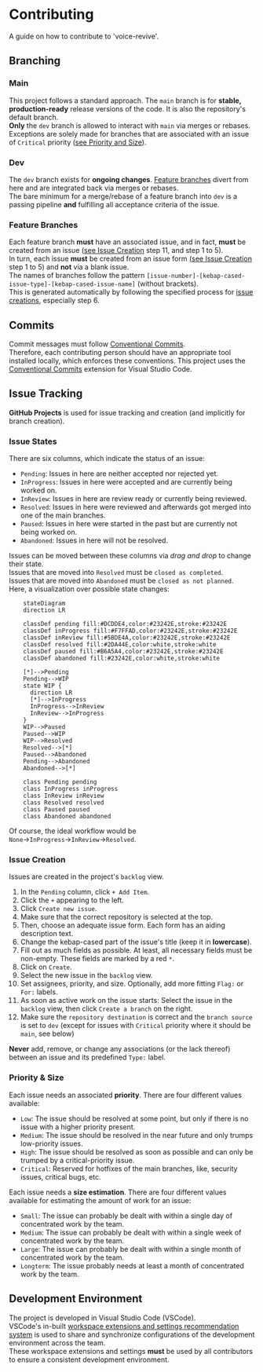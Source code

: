 # Contributing

A guide on how to contribute to 'voice-revive'.

## Branching

### Main

This project follows a standard approach. The `main` branch is for **stable, production-ready** release versions of the code. It is also the repository's default branch.  
**Only** the `dev` branch is allowed to interact with `main` via merges or rebases.  
Exceptions are solely made for branches that are associated with an issue of `Critical` priority ([see Priority and Size](#priority--size)).  

### Dev

The `dev` branch exists for **ongoing changes**. [Feature branches](#feature-branches) divert from here and are integrated back via merges or rebases.  
The bare minimum for a merge/rebase of a feature branch into `dev` is a passing pipeline **and** fulfilling all acceptance criteria of the issue.  

### Feature Branches

Each feature branch **must** have an associated issue, and in fact, **must** be created from an issue ([see Issue Creation](#issue-creation) step 11, and step 1 to 5).  
In turn, each issue **must** be created from an issue form ([see Issue Creation](#issue-creation) step 1 to 5) and **not** via a blank issue.  
The names of branches follow the pattern `[issue-number]-[kebap-cased-issue-type]-[kebap-cased-issue-name]` (without brackets).  
This is generated automatically by following the specified process for [issue creations](#issue-creation), especially step 6.  

## Commits

Commit messages must follow [Conventional Commits](https://www.conventionalcommits.org/en/v1.0.0/).  
Therefore, each contributing person should have an appropriate tool installed locally, which enforces these conventions.
This project uses the [Conventional Commits](https://marketplace.visualstudio.com/items?itemName=vivaxy.vscode-conventional-commits) extension for Visual Studio Code.

## Issue Tracking

**GitHub Projects** is used for issue tracking and creation (and implicitly for branch creation).

### Issue States

There are six columns, which indicate the status of an issue:

- `Pending`: Issues in here are neither accepted nor rejected yet.
- `InProgress`: Issues in here were accepted and are currently being worked on.
- `InReview`: Issues in here are review ready or currently being reviewed.
- `Resolved`: Issues in here were reviewed and afterwards got merged into one of the main branches.
- `Paused`: Issues in here were started in the past but are currently not being worked on.
- `Abandoned`: Issues in here will not be resolved.

Issues can be moved between these columns via _drag and drop_ to change their state.  
Issues that are moved into `Resolved` must be `closed as completed`.  
Issues that are moved into `Abandoned` must be `closed as not planned`.  
Here, a visualization over possible state changes:

```mermaid
    stateDiagram
    direction LR

    classDef pending fill:#DCDDE4,color:#23242E,stroke:#23242E
    classDef inProgress fill:#F7FFAD,color:#23242E,stroke:#23242E
    classDef inReview fill:#5BDE4A,color:#23242E,stroke:#23242E
    classDef resolved fill:#2DA44E,color:white,stroke:white
    classDef paused fill:#B6A5A4,color:#23242E,stroke:#23242E
    classDef abandoned fill:#23242E,color:white,stroke:white

    [*]-->Pending
    Pending-->WIP
    state WIP {
      direction LR
      [*]-->InProgress
      InProgress-->InReview
      InReview-->InProgress
    }
    WIP-->Paused
    Paused-->WIP
    WIP-->Resolved
    Resolved-->[*]
    Paused-->Abandoned
    Pending-->Abandoned
    Abandoned-->[*]

    class Pending pending
    class InProgress inProgress
    class InReview inReview
    class Resolved resolved
    class Paused paused
    class Abandoned abandoned
```

Of course, the ideal workflow would be `None`→`InProgress`→`InReview`→`Resolved`.

### Issue Creation

Issues are created in the project's `backlog` view.

1. In the `Pending` column, click `+ Add Item`.
2. Click the `+` appearing to the left.
3. Click `Create new issue`.
4. Make sure that the correct repository is selected at the top.
5. Then, choose an adequate issue form. Each form has an aiding description text.
6. Change the kebap-cased part of the issue's title (keep it in **lowercase**).
7. Fill out as much fields as possible. At least, all necessary fields must be non-empty. These fields are marked by a red `*`.
8. Click on `Create`.
9. Select the new issue in the `backlog` view.
10. Set assignees, priority, and size. Optionally, add more fitting `Flag:` or `For:` labels.
11. As soon as active work on the issue starts: Select the issue in the `backlog` view, then click `Create a branch` on the right.
12. Make sure the `repository destination` is correct and the `branch source` is set to `dev` (except for issues with `Critical` priority where it should be `main`, see below)

**Never** add, remove, or change any associations (or the lack thereof) between an issue and its predefined `Type:` label.

### Priority & Size

Each issue needs an associated **priority**. There are four different values available:

- `Low`: The issue should be resolved at some point, but only if there is no issue with a higher priority present.
- `Medium`: The issue should be resolved in the near future and only trumps low-priority issues.
- `High`: The issue should be resolved as soon as possible and can only be trumped by a critical-priority issue.
- `Critical`: Reserved for hotfixes of the main branches, like, security issues, critical bugs, etc.

Each issue needs a **size estimation**. There are four different values available for estimating the amount of work for an issue:

- `Small`: The issue can probably be dealt with within a single day of concentrated work by the team.
- `Medium`: The issue can probably be dealt with within a single week of concentrated work by the team.
- `Large`: The issue can probably be dealt with within a single month of concentrated work by the team.
- `Longterm`: The issue probably needs at least a month of concentrated work by the team.

## Development Environment

The project is developed in Visual Studio Code (VSCode).  
VSCode's in-built [workspace extensions and settings recommendation system](https://code.visualstudio.com/docs/editor/extension-marketplace#_workspace-recommended-extensions) is used to share and synchronize configurations of the development environment across the team.  
These workspace extensions and settings **must** be used by all contributors to ensure a consistent development environment.
